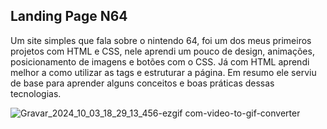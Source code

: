 ## Landing Page N64
Um site simples que fala sobre o nintendo 64, foi um dos meus primeiros projetos com HTML e CSS, nele aprendi um pouco de design, animações, 
posicionamento de imagens e botões com o CSS. Já com HTML aprendi melhor a como utilizar as tags e estruturar a página.
Em resumo ele serviu de base para aprender alguns conceitos e boas práticas dessas tecnologias.

![Gravar_2024_10_03_18_29_13_456-ezgif com-video-to-gif-converter](https://github.com/user-attachments/assets/91e3c310-8820-446c-8d89-af3af6b0d149)
